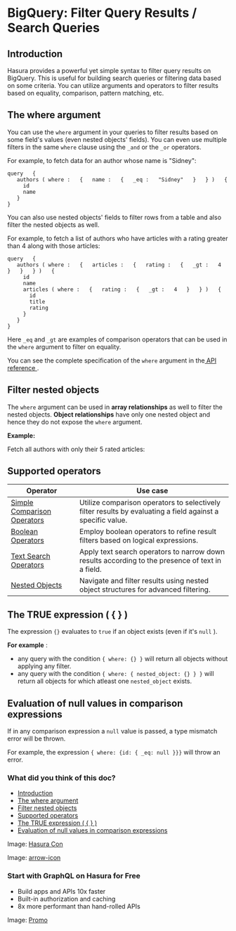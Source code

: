 # BigQuery: Filter Query Results / Search Queries

## Introduction​

Hasura provides a powerful yet simple syntax to filter query results on BigQuery. This is useful for building search
queries or filtering data based on some criteria. You can utilize arguments and operators to filter results based on
equality, comparison, pattern matching, etc.

## The where argument​

You can use the `where` argument in your queries to filter results based on some field's values (even nested objects'
fields). You can even use multiple filters in the same `where` clause using the `_and` or the `_or` operators.

For example, to fetch data for an author whose name is "Sidney":

```
query   {
   authors ( where :   {   name :   {   _eq :   "Sidney"   }   } )   {
     id
     name
   }
}
```

You can also use nested objects' fields to filter rows from a table and also filter the nested objects as well.

For example, to fetch a list of authors who have articles with a rating greater than 4 along with those articles:

```
query   {
   authors ( where :   {   articles :   {   rating :   {   _gt :   4   }   }   } )   {
     id
     name
     articles ( where :   {   rating :   {   _gt :   4   }   } )   {
       id
       title
       rating
     }
   }
}
```

Here `_eq` and `_gt` are examples of comparison operators that can be used in the `where` argument to filter on
equality.

You can see the complete specification of the `where` argument in the[ API reference ](https://hasura.io/docs/latest/api-reference/graphql-api/query/#whereexp).

## Filter nested objects​

The `where` argument can be used in **array relationships** as well to filter the nested objects. **Object
relationships** have only one nested object and hence they do not expose the `where` argument.

 **Example:** 

Fetch all authors with only their 5 rated articles:

## Supported operators​

| Operator | Use case |
|---|---|
| [ Simple Comparison Operators ](https://hasura.io/docs/latest/queries/bigquery/filters/comparison-operators/) | Utilize comparison operators to selectively filter results by evaluating a field against a specific value. |
| [ Boolean Operators ](https://hasura.io/docs/latest/queries/bigquery/filters/boolean-operators/) | Employ boolean operators to refine result filters based on logical expressions. |
| [ Text Search Operators ](https://hasura.io/docs/latest/queries/bigquery/filters/text-search-operators/) | Apply text search operators to narrow down results according to the presence of text in a field. |
| [ Nested Objects ](https://hasura.io/docs/latest/queries/bigquery/filters/using-nested-objects/) | Navigate and filter results using nested object structures for advanced filtering. |


## The TRUE expression ( { } )​

The expression `{}` evaluates to `true` if an object exists (even if it's `null` ).

 **For example** :

- any query with the condition `{ where: {} }` will return all objects without applying any filter.
- any query with the condition `{ where: { nested_object: {} } }` will return all objects for which atleast one `nested_object` exists.


## Evaluation of null values in comparison expressions​

If in any comparison expression a `null` value is passed, a type mismatch error will be thrown.

For example, the expression `{ where: {id: { _eq: null }}}` will throw an error.

### What did you think of this doc?

- [ Introduction ](https://hasura.io/docs/latest/queries/bigquery/filters/index/#introduction)
- [ The where argument ](https://hasura.io/docs/latest/queries/bigquery/filters/index/#the-where-argument)
- [ Filter nested objects ](https://hasura.io/docs/latest/queries/bigquery/filters/index/#ms-sql-server-nested-filter)
- [ Supported operators ](https://hasura.io/docs/latest/queries/bigquery/filters/index/#supported-operators)
- [ The TRUE expression ( { } ) ](https://hasura.io/docs/latest/queries/bigquery/filters/index/#ms-sql-server-true-expression)
- [ Evaluation of null values in comparison expressions ](https://hasura.io/docs/latest/queries/bigquery/filters/index/#ms-sql-server-null-value-evaluation)


Image: [ Hasura Con ](https://res.cloudinary.com/dh8fp23nd/image/upload/v1686154570/hasura-con-2023/has-con-light-date_r2a2ud.png)

Image: [ arrow-icon ](https://res.cloudinary.com/dh8fp23nd/image/upload/v1683723549/main-web/chevron-right_ldbi7d.png)

### Start with GraphQL on Hasura for Free

- Build apps and APIs 10x faster
- Built-in authorization and caching
- 8x more performant than hand-rolled APIs


Image: [ Promo ](https://hasura.io/docs/assets/images/hasura-free-ff60e409244e0ea12b5a3045d1a9096b.png)